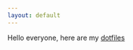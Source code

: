 ```yaml
---
layout: default
---
```


Hello everyone, here are my [dotfiles](https://github.com/ErrorTeaPot/.dotfiles)
